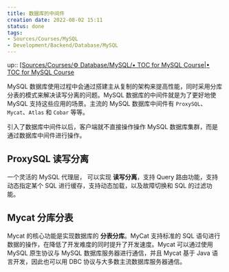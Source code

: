 ```yaml
---
title: 数据库的中间件
creation date: 2022-08-02 15:11 
status: done
tags: 
- Sources/Courses/MySQL
- Development/Backend/Database/MySQL
---
```

up:: [[Sources/Courses/⚙️ Database/MySQL/• TOC for MySQL Course|• TOC for MySQL Course](%E2%80%A2%20TOC%20for%20MySQL%20Course.md)

MySQL 数据库使用过程中会通过搭建主从复制的架构来提高性能，同时采用分库分表的模式来解决读写分离的问题。MySQL 数据库的中间件就是为了更好地使 MySQL 支持这些应用的场景。主流的 MySQL 数据库中间件有 `ProxySQL`、 `Mycat`、`Atlas` 和 `Cobar` 等等。

引入了数据库中间件以后，客户端就不直接操作操作 MySQL 数据库集群，而是通过数据库中间件进行操作。

## ProxySQL 读写分离

一个灵活的 MySQL 代理层， 可以实现 **读写分离**，支持 Query 路由功能，支持动态指定某个 SQL 进行缓存，支持动态加载，以及故障切换和 SQL 的过滤功能。

## Mycat 分库分表

Mycat 的核心功能是实现数据库的 **分表分库**。MyCat 支持标准的 SQL 语句进行数据的操作，在降低了开发难度的同时提升了开发速度。Mycat 可以通过使用 MySQL 原生协议与 MySQL 数据库服务器进行通信，并且 Mycat 基于 Java 语言开发，因此也可以用 DBC 协议与大多数主流数据库服务器通信。